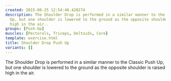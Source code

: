 ```yaml
---
created: 2015-08-25 12:54:46.420274
description: The Shoulder Drop is performed in a similar manner to the Classic Push
  Up, but one shoulder is lowered to the ground as the opposite shoulder is raised
  high in the air..
groups: [Push-Up]
muscles: [Pectorals, Triceps, Deltoids, Core]
template: exercise.html
title: Shoulder Drop Push Up
variants: []
---
```

The Shoulder Drop is performed in a similar manner to the Classic Push Up, but one shoulder is lowered to the ground as the opposite shoulder is raised high in the air.